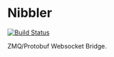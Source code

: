 Nibbler
=======

[![Build Status](https://drone.io/github.com/shaxbee/zmq-protobuf-ws/status.png)](https://drone.io/github.com/shaxbee/zmq-protobuf-ws/latest)

ZMQ/Protobuf Websocket Bridge.

